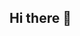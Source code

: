 ## Hi there 👋

<!--
**arundhati-patil/Arundhati-Patil** is a ✨ _special_ ✨ repository because its `README.md` (this file) appears on your GitHub profile.

# Coding Test Solutions

### Language: Python 🐍

## Files in This Repository

- `Program-1.py` – Calculator using class with operations (add, sub, mul, div)
- `Program-2.py` – Generate first N odd numbers
- `Program-3.py` – Odd series adjusted for even inputs
- `Program-4.py` – Count multiples of numbers 1 to 9 in a list

## How to Run
Use any Python interpreter (3.x):

```bash
python Program-1.py

-->
